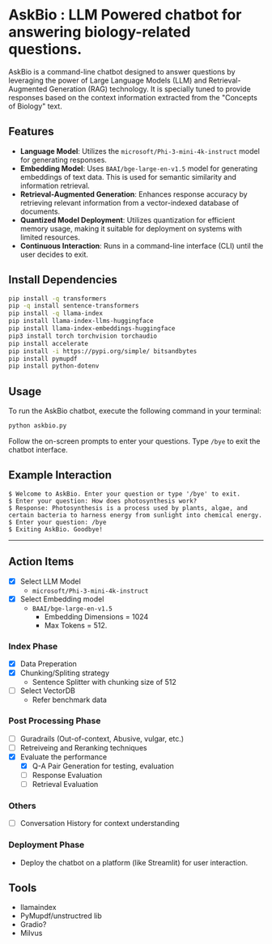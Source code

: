 # AskBio : LLM Powered chatbot for answering biology-related questions.

AskBio is a command-line chatbot designed to answer questions by leveraging the power of Large Language Models (LLM) and Retrieval-Augmented Generation (RAG) technology. It is specially tuned to provide responses based on the context information extracted from the "Concepts of Biology" text.

## Features

- **Language Model**: Utilizes the `microsoft/Phi-3-mini-4k-instruct` model for generating responses.
- **Embedding Model**: Uses `BAAI/bge-large-en-v1.5` model for generating embeddings of text data. This is used for semantic similarity and information retrieval.
- **Retrieval-Augmented Generation**: Enhances response accuracy by retrieving relevant information from a vector-indexed database of documents.
- **Quantized Model Deployment**: Utilizes quantization for efficient memory usage, making it suitable for deployment on systems with limited resources.
- **Continuous Interaction**: Runs in a command-line interface (CLI) until the user decides to exit.

## Install Dependencies
```bash
pip install -q transformers
pip -q install sentence-transformers
pip install -q llama-index
pip install llama-index-llms-huggingface
pip install llama-index-embeddings-huggingface
pip3 install torch torchvision torchaudio
pip install accelerate
pip install -i https://pypi.org/simple/ bitsandbytes
pip install pymupdf
pip install python-dotenv
```
## Usage
To run the AskBio chatbot, execute the following command in your terminal:
```bash
python askbio.py
```
Follow the on-screen prompts to enter your questions. Type `/bye` to exit the chatbot interface.

## Example Interaction
```
$ Welcome to AskBio. Enter your question or type '/bye' to exit.
$ Enter your question: How does photosynthesis work?
$ Response: Photosynthesis is a process used by plants, algae, and certain bacteria to harness energy from sunlight into chemical energy.
$ Enter your question: /bye
$ Exiting AskBio. Goodbye!
```
---
## Action Items
  - [x] Select LLM Model
    - `microsoft/Phi-3-mini-4k-instruct`
  - [x] Select Embedding model
    - `BAAI/bge-large-en-v1.5`
      - Embedding Dimensions = 1024 
      - Max Tokens = 512.
### Index Phase
  - [x] Data Preperation
  - [x] Chunking/Spliting strategy
    - Sentence Splitter with chunking size of 512
  - [ ] Select VectorDB
    - Refer benchmark data
### Post Processing Phase
  - [ ] Guradrails (Out-of-context, Abusive, vulgar, etc.)
  - [ ] Retreiveing and Reranking techniques
- [X] Evaluate the performance
  - [x] Q-A Pair Generation for testing, evaluation
  - [ ] Response Evaluation
  - [ ] Retrieval Evaluation
### Others
  - [ ] Conversation History for context understanding
### Deployment Phase
- Deploy the chatbot on a platform (like Streamlit) for user interaction.

## Tools
- llamaindex
- PyMupdf/unstructred lib
- Gradio?
- Milvus


